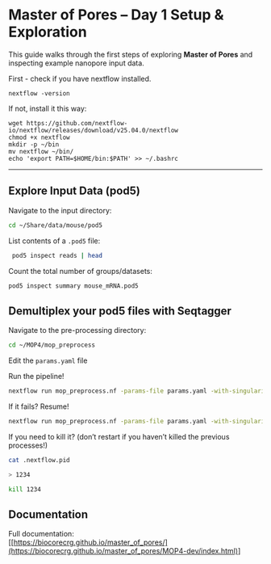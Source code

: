 
#  Master of Pores – Day 1 Setup & Exploration

This guide walks through the first steps of exploring **Master of Pores** and inspecting example nanopore input data.


First - check if you have nextflow installed.

```
nextflow -version
```
If not, install it this way:
```
wget https://github.com/nextflow-io/nextflow/releases/download/v25.04.0/nextflow
chmod +x nextflow
mkdir -p ~/bin
mv nextflow ~/bin/
echo 'export PATH=$HOME/bin:$PATH' >> ~/.bashrc
```
---


##  Explore Input Data (pod5)

Navigate to the input directory:

```bash
cd ~/Share/data/mouse/pod5

```

List contents of a `.pod5` file:

```bash
 pod5 inspect reads | head
```

Count the total number of groups/datasets:

```bash
pod5 inspect summary mouse_mRNA.pod5
```


##  Demultiplex your pod5 files with Seqtagger

Navigate to the pre-processing directory:

```bash
cd ~/MOP4/mop_preprocess
```

Edit the  `params.yaml` file

Run the pipeline!

```bash
nextflow run mop_preprocess.nf -params-file params.yaml -with-singularity -profile local -bg > demultiplexing.log
```


If it fails? Resume!

```bash
nextflow run mop_preprocess.nf -params-file params.yaml -with-singularity -profile local -bg -resume > demultiplexing2.log
```

If you need to kill it? (don’t restart if you haven’t killed the previous processes!)

```bash
cat .nextflow.pid

> 1234

kill 1234
```

##  Documentation

Full documentation:  
[[https://biocorecrg.github.io/master_of_pores/](https://biocorecrg.github.io/master_of_pores/MOP4-dev/index.html)]

